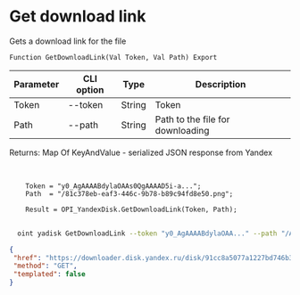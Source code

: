 ﻿---
sidebar_position: 6
---

# Get download link
 Gets a download link for the file



`Function GetDownloadLink(Val Token, Val Path) Export`

  | Parameter | CLI option | Type | Description |
  |-|-|-|-|
  | Token | --token | String | Token |
  | Path | --path | String | Path to the file for downloading |

  
  Returns:  Map Of KeyAndValue - serialized JSON response from Yandex

<br/>




```bsl title="Code example"
    Token = "y0_AgAAAABdylaOAAs0QgAAAAD5i-a...";
    Path  = "/81c378eb-eaf3-446c-9b78-b89c94fd8e50.png";

    Result = OPI_YandexDisk.GetDownloadLink(Token, Path);
```



```sh title="CLI command example"
    
  oint yadisk GetDownloadLink --token "y0_AgAAAABdylaOAA..." --path "/Alpaca.png"

```

```json title="Result"
{
 "href": "https://downloader.disk.yandex.ru/disk/91cc8a5077a1227bd746b37cdd8054f58317bf6789795f527c2bdd9210d50a4b/66f9c3b9/gwThwhLBKYvLhQCNnqAHig41JaMBPAWXQx_IzF63Q8zx_qLHbD1g1rqiEqs6JL4kPlT27sdH5J1t81MSfPVIgg%3D%3D?uid=1573541518&filename=65de4762-606a-442e-9b87-95785846d6ce.png&disposition=attachment&hash=&limit=0&content_type=multipart&owner_uid=1573541518&fsize=2114023&hid=03d7263840468e281bd0b238a26e7d0d&media_type=image&tknv=v2&etag=9e0176f87f6565a22f78e0f9b39a4d78",
 "method": "GET",
 "templated": false
}
```
